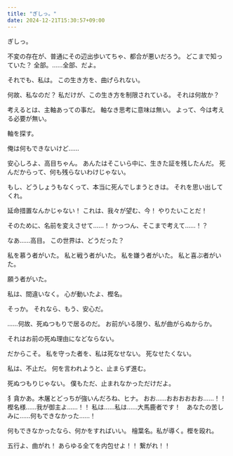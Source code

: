 ```yaml
---
title: "ぎしっ。"
date: 2024-12-21T15:30:57+09:00
---
```

ぎしっ。

不変の存在が、普通にその辺出歩いてちゃ、都合が悪いだろう。
どこまで知っていた？
全部。……全部、だよ。



それでも、私は。
この生き方を、曲げられない。

何故、私なのだ？
私だけが、この生き方を制限されている。
それは何故か？

考えるとは、主軸あっての事だ。
軸なき思考に意味は無い。
よって、今は考える必要が無い。

軸を探す。

俺は何もできないけど……

安心しろよ、高目ちゃん。
あんたはそこいら中に、生きた証を残したんだ。
死んだからって、何も残らないわけじゃない。

もし、どうしょうもなくって、本当に死んでしまうときは。
それを思い出してくれ。



延命措置なんかじゃない！
これは、我々が望む、今！
やりたいことだ！


そのために、名前を変えさせて……！
かっつん、そこまで考えて……！？




なあ……高目。
この世界は、どうだった？

私を慕う者がいた。
私と戦う者がいた。
私を嫌う者がいた。
私と喜ぶ者がいた。

願う者がいた。

私は、間違いなく。
心が動いたよ、樫名。

そっか。
それなら、もう、安心だ。




……何故、死ぬつもりで居るのだ。
お前がいる限り、私が曲がらぬからか。

それはお前の死ぬ理由になどならない。


だからこそ。
私を守った者を、私は死なせない。
死なせたくない。

私は、不止だ。
何を言われようと、止まらず進む。


死ぬつもりじゃない。
僕もただ、止まれなかっただけだよ。


犭貪かあ。木屠とどっちが強いんだろね、ヒナ。
おお……おおおおおお……！！　樫名様……我が御主よ……！！
私は……私は……大馬鹿者です！　あなたの苦しみに……何もできなかった……！

何もできなかったなら、何かをすればいい。
檜葉名。私が導く。樫を殴れ。


五行よ、曲がれ！
あらゆる全てを内包せよ！！
繋がれ！！
